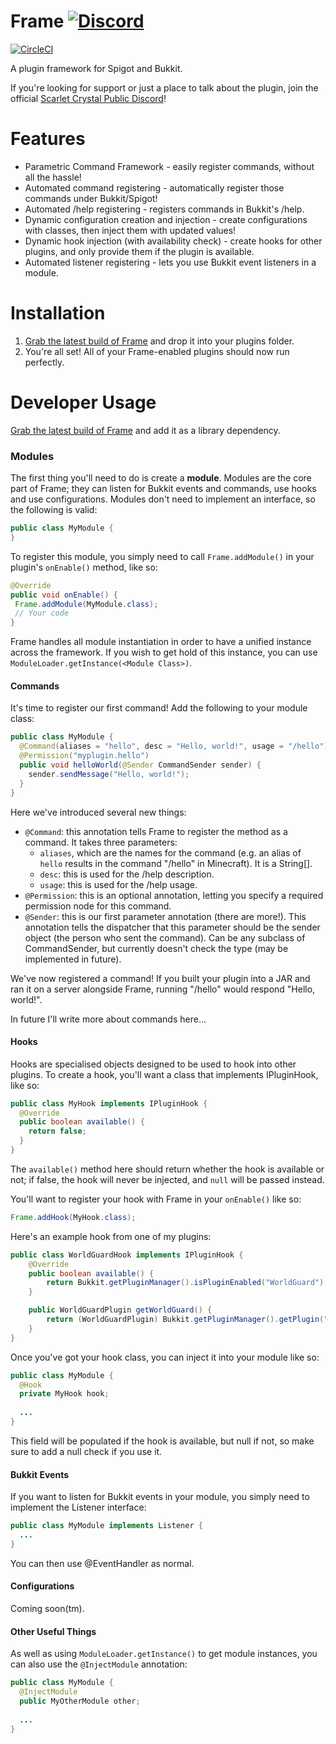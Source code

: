 # Frame [![Discord](https://img.shields.io/badge/discord-join-7286da.svg)](https://discord.gg/7FgnZG7)
[![CircleCI](https://img.shields.io/circleci/project/hedgehog1029/Frame.svg)](https://circleci.com/gh/hedgehog1029/Frame/)

A plugin framework for Spigot and Bukkit.

If you're looking for support or just a place to talk about the plugin, join the official [Scarlet Crystal Public Discord](https://discord.gg/7FgnZG7)!

# Features
* Parametric Command Framework - easily register commands, without all the hassle!
* Automated command registering - automatically register those commands under Bukkit/Spigot!
* Automated /help registering - registers commands in Bukkit's /help.
* Dynamic configuration creation and injection - create configurations with classes, then inject them with updated values!
* Dynamic hook injection (with availability check) - create hooks for other plugins, and only provide them if the plugin is available.
* Automated listener registering - lets you use Bukkit event listeners in a module.

# Installation
1. [Grab the latest build of Frame](https://github.com/hedgehog1029/Frame/releases) and drop it into your plugins folder.
2. You're all set! All of your Frame-enabled plugins should now run perfectly.

# Developer Usage
[Grab the latest build of Frame](https://github.com/hedgehog1029/Frame/releases) and add it as a library dependency.

### Modules

The first thing you'll need to do is create a **module**. Modules are the core part of Frame; they can listen for Bukkit events and commands, use hooks and use configurations.
Modules don't need to implement an interface, so the following is valid:

```java
public class MyModule {
}
```

To register this module, you simply need to call `Frame.addModule()` in your plugin's `onEnable()` method, like so:
```java
@Override
public void onEnable() {
 Frame.addModule(MyModule.class);
 // Your code
}
```

Frame handles all module instantiation in order to have a unified instance across the framework. If you wish to get hold of this instance, you can use `ModuleLoader.getInstance(<Module Class>)`.

#### Commands

It's time to register our first command! Add the following to your module class:

```java
public class MyModule {
  @Command(aliases = "hello", desc = "Hello, world!", usage = "/hello")
  @Permission("myplugin.hello")
  public void helloWorld(@Sender CommandSender sender) {
    sender.sendMessage("Hello, world!");
  }
}
```

Here we've introduced several new things:
* `@Command`: this annotation tells Frame to register the method as a command. It takes three parameters: 
  * `aliases`, which are the names for the command (e.g. an alias of `hello` results in the command "/hello" in Minecraft). It is a String[].
  * `desc`: this is used for the /help description.
  * `usage`: this is used for the /help usage.
* `@Permission`: this is an optional annotation, letting you specify a required permission node for this command.
* `@Sender`: this is our first parameter annotation (there are more!). This annotation tells the dispatcher that this parameter should be the sender object (the person who sent the command). Can be any subclass of CommandSender, but currently doesn't check the type (may be implemented in future).

We've now registered a command! If you built your plugin into a JAR and ran it on a server alongside Frame, running "/hello" would respond "Hello, world!".

In future I'll write more about commands here...

#### Hooks

Hooks are specialised objects designed to be used to hook into other plugins. To create a hook, you'll want a class that implements IPluginHook, like so:

```java
public class MyHook implements IPluginHook {
  @Override
  public boolean available() {
    return false;
  }
}
```

The `available()` method here should return whether the hook is available or not; if false, the hook will never be injected, and `null` will be passed instead.

You'll want to register your hook with Frame in your `onEnable()` like so:

```java
Frame.addHook(MyHook.class);
```

Here's an example hook from one of my plugins:

```java
public class WorldGuardHook implements IPluginHook {
	@Override
	public boolean available() {
		return Bukkit.getPluginManager().isPluginEnabled("WorldGuard");
	}

	public WorldGuardPlugin getWorldGuard() {
		return (WorldGuardPlugin) Bukkit.getPluginManager().getPlugin("WorldGuard");
	}
}
```

Once you've got your hook class, you can inject it into your module like so:

```java
public class MyModule {
  @Hook
  private MyHook hook;
  
  ...
}
```

This field will be populated if the hook is available, but null if not, so make sure to add a null check if you use it.

#### Bukkit Events

If you want to listen for Bukkit events in your module, you simply need to implement the Listener interface:
```java
public class MyModule implements Listener {
  ...
}
```

You can then use @EventHandler as normal.

#### Configurations

Coming soon(tm).

#### Other Useful Things

As well as using `ModuleLoader.getInstance()` to get module instances, you can also use the `@InjectModule` annotation:

```java
public class MyModule {
  @InjectModule
  public MyOtherModule other;
  
  ...
}
```
